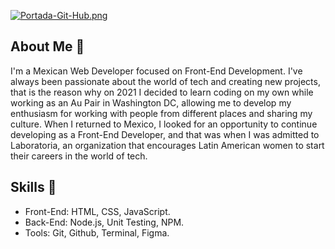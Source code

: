 [![Portada-Git-Hub.png](https://i.postimg.cc/rsmbVF7K/Portada-Git-Hub.png)](https://postimg.cc/ftG55ZzN)

## About Me 👾
I'm a Mexican Web Developer focused on Front-End Development. I've always been passionate about the world of tech and creating new projects, that is the reason why on 2021 I decided to learn coding on my own while working as an Au Pair in Washington DC, allowing me to develop my enthusiasm for working with people from different places and sharing my culture. When I returned to Mexico, I looked for an opportunity to continue developing as a Front-End Developer, and that was when I was admitted to Laboratoria, an organization that encourages Latin American women to start their careers in the world of tech.

## Skills 👾
- Front-End: HTML, CSS, JavaScript.
- Back-End: Node.js, Unit Testing, NPM.
- Tools: Git, Github, Terminal, Figma.



<!--
**valeriamurguiag/valeriamurguiag** is a ✨ _special_ ✨ repository because its `README.md` (this file) appears on your GitHub profile.

Here are some ideas to get you started:

- 🔭 I’m currently working on ...
- 🌱 I’m currently learning ...
- 👯 I’m looking to collaborate on ...
- 🤔 I’m looking for help with ...
- 💬 Ask me about ...
- 📫 How to reach me: ...
- 😄 Pronouns: ...
- ⚡ Fun fact: ...
-->
